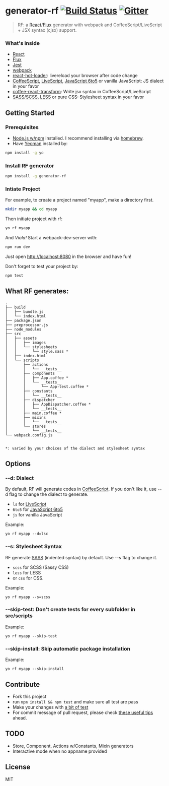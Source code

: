 # generator-rf [![Build Status](https://secure.travis-ci.org/taiansu/generator-rf.png?branch=master)](https://travis-ci.org/taiansu/generator-rf) [![Gitter](https://badges.gitter.im/Join%20Chat.svg)](https://gitter.im/taiansu/generator-rf?utm_source=badge&utm_medium=badge&utm_campaign=pr-badge&utm_content=badge)

> RF: a [React](http://facebook.github.io/react/)/[Flux](http://facebook.github.io/flux/) generator with webpack and CoffeeScript/LiveScript + JSX syntax (cjsx) support.


### What's inside
* [React](http://facebook.github.io/react/)
* [Flux](http://facebook.github.io/flux/)
* [Jest](http://facebook.github.io/jest)
* [webpack](http://webpack.github.io/)
* [react-hot-loader](https://gaearon.github.io/react-hot-loader/): livereload your browser after code change
* [CoffeeScript](http://coffeescript.org/), [LiveScript](http://livescript.net), [JavaScript 6to5](https://6to5.org/) or vanilla JavaScript: JS dialect in your favor
* [coffee-react-transform](https://github.com/jsdf/coffee-react-transform): Write jsx syntax in CoffeeScript/LiveScript
* [SASS/SCSS](http://sass-lang.com/), [LESS](http://lesscss.org/) or pure CSS: Stylesheet syntax in your favor

## Getting Started

### Prerequisites

* [Node.js w/npm](http://nodejs.org/) installed. I recommend installing via [homebrew](http://brew.sh/).
* Have [Yeoman](http://yeoman.io) installed by:

```bash
npm install -g yo
```

### Install RF generator

```bash
npm install -g generator-rf
```

### Intiate Project

For example, to create a project named "myapp", make a directory first.

```bash
mkdir myapp && cd myapp
```

Then initiate project with rf:

```bash
yo rf myapp
```

And _Viola!_ Start a webpack-dev-server with:

```bash
npm run dev
```

Just open [http://localhost:8080](http://localhost:8080) in the browser and have fun!

Don't forget to test your project by:

```bash
npm test
```

## What RF generates:

    .
    ├── build
    │   ├── bundle.js
    │   └── index.html
    ├── package.json
    ├── preprocessor.js
    ├── node_modules
    ├── src
    │   ├── assets
    │   │   ├── images
    │   │   └── stylesheets
    │   │       └── style.sass *
    │   ├── index.html
    │   └── scripts
    │       ├── actions
    │       │   └── __tests__
    │       ├── components
    │       │   ├── App.coffee *
    │       │   └── __tests__
    │       │       └── App-test.coffee *
    │       ├── constants
    │       │   └── __tests__
    │       ├── dispatcher
    │       │   ├── AppDispatcher.coffee *
    │       │   └── __tests__
    │       ├── main.coffee *
    │       ├── mixins
    │       │   └── __tests__
    │       └── stores
    │           └── __tests__
    └── webpack.config.js


    *: varied by your choices of the dialect and stylesheet syntax

## Options

### --d: Dialect

By default, RF will generate codes in [CoffeeScript](http://coffeescript.org/). If you don't like it, use --d flag to change the dialect to generate.

* `ls` for [LiveScript](http://livescript.net)
* `6to5` for [JavaScript 6to5](https://6to5.org/)
* `js` for vanilla JavaScript

Example:

    yo rf myapp --d=lsc

### --s: Stylesheet Syntax
RF generate [SASS](http://sass-lang.com/) (indented syntax) by default. Use --s flag to change it.

* `scss` for SCSS (Sassy CSS)
* `less` for LESS
* or `css` for CSS.

Example:

    yo rf myapp --s=scss

### --skip-test: Don't create __tests__ for every subfolder in src/scripts

Example:

    yo rf myapp --skip-test

### --skip-install: Skip automatic package installation

Example:

    yo rf myapp --skip-install

## Contribute

* Fork this project
* run `npm install && npm test` and make sure all test are pass
* Make your changes with [a bit of test](http://yeoman.io/authoring/testing.html)
* For commit message of pull request, please check [these useful tips](http://robots.thoughtbot.com/5-useful-tips-for-a-better-commit-message) ahead.

## TODO

* Store, Component, Actions w/Constants, Mixin generators
* Interactive mode when no appname provided

## License

MIT
